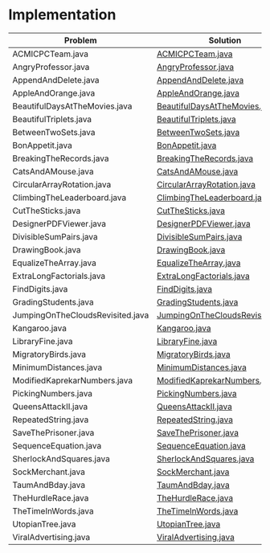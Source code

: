 # Implementation

| Problem |Solution |
| --- |--- |
| ACMICPCTeam.java| [ACMICPCTeam.java](/ACMICPCTeam.java) |
| AngryProfessor.java| [AngryProfessor.java](/AngryProfessor.java) |
| AppendAndDelete.java| [AppendAndDelete.java](/AppendAndDelete.java) |
| AppleAndOrange.java| [AppleAndOrange.java](/AppleAndOrange.java) |
| BeautifulDaysAtTheMovies.java| [BeautifulDaysAtTheMovies.java](/BeautifulDaysAtTheMovies.java) |
| BeautifulTriplets.java| [BeautifulTriplets.java](/BeautifulTriplets.java) |
| BetweenTwoSets.java| [BetweenTwoSets.java](/BetweenTwoSets.java) |
| BonAppetit.java| [BonAppetit.java](/BonAppetit.java) |
| BreakingTheRecords.java| [BreakingTheRecords.java](/BreakingTheRecords.java) |
| CatsAndAMouse.java| [CatsAndAMouse.java](/CatsAndAMouse.java) |
| CircularArrayRotation.java| [CircularArrayRotation.java](/CircularArrayRotation.java) |
| ClimbingTheLeaderboard.java| [ClimbingTheLeaderboard.java](/ClimbingTheLeaderboard.java) |
| CutTheSticks.java| [CutTheSticks.java](/CutTheSticks.java) |
| DesignerPDFViewer.java| [DesignerPDFViewer.java](/DesignerPDFViewer.java) |
| DivisibleSumPairs.java| [DivisibleSumPairs.java](/DivisibleSumPairs.java) |
| DrawingBook.java| [DrawingBook.java](/DrawingBook.java) |
| EqualizeTheArray.java| [EqualizeTheArray.java](/EqualizeTheArray.java) |
| ExtraLongFactorials.java| [ExtraLongFactorials.java](/ExtraLongFactorials.java) |
| FindDigits.java| [FindDigits.java](/FindDigits.java) |
| GradingStudents.java| [GradingStudents.java](/GradingStudents.java) |
| JumpingOnTheCloudsRevisited.java| [JumpingOnTheCloudsRevisited.java](/JumpingOnTheCloudsRevisited.java) |
| Kangaroo.java| [Kangaroo.java](/Kangaroo.java) |
| LibraryFine.java| [LibraryFine.java](/LibraryFine.java) |
| MigratoryBirds.java| [MigratoryBirds.java](/MigratoryBirds.java) |
| MinimumDistances.java| [MinimumDistances.java](/MinimumDistances.java) |
| ModifiedKaprekarNumbers.java| [ModifiedKaprekarNumbers.java](/ModifiedKaprekarNumbers.java) |
| PickingNumbers.java| [PickingNumbers.java](/PickingNumbers.java) |
| QueensAttackII.java| [QueensAttackII.java](/QueensAttackII.java) |
| RepeatedString.java| [RepeatedString.java](/RepeatedString.java) |
| SaveThePrisoner.java| [SaveThePrisoner.java](/SaveThePrisoner.java) |
| SequenceEquation.java| [SequenceEquation.java](/SequenceEquation.java) |
| SherlockAndSquares.java| [SherlockAndSquares.java](/SherlockAndSquares.java) |
| SockMerchant.java| [SockMerchant.java](/SockMerchant.java) |
| TaumAndBday.java| [TaumAndBday.java](/TaumAndBday.java) |
| TheHurdleRace.java| [TheHurdleRace.java](/TheHurdleRace.java) |
| TheTimeInWords.java| [TheTimeInWords.java](/TheTimeInWords.java) |
| UtopianTree.java| [UtopianTree.java](/UtopianTree.java) |
| ViralAdvertising.java| [ViralAdvertising.java](/ViralAdvertising.java) |
